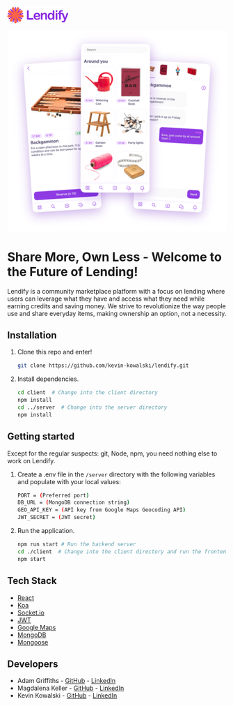 <img src="images/logo_readme_hor.png" width="140" />

<p align="center">
  <img src="images/screens_readme_large.png" width="960" />
</p>

# Share More, Own Less - Welcome to the Future of Lending!

Lendify is a community marketplace platform with a focus on lending where users can leverage what they have and access what they need while earning credits and saving money. We strive to revolutionize the way people use and share everyday items, making ownership an option, not a necessity.

## Installation

1. Clone this repo and enter!

   ```bash
   git clone https://github.com/kevin-kowalski/lendify.git
   ```

2. Install dependencies.

   ```bash
   cd client  # Change into the client directory
   npm install
   cd ../server  # Change into the server directory
   npm install
   ```

## Getting started

Except for the regular suspects: git, Node, npm, you need nothing else to work on Lendify.

1. Create a .env file in the `/server` directory with the following variables and populate with your local values:
    ```bash
    PORT = (Preferred port)
    DB_URL = (MongoDB connection string)
    GEO_API_KEY = (API key from Google Maps Geocoding API)
    JWT_SECRET = (JWT secret)
    ```

2. Run the application.

   ```bash
   npm run start # Run the backend server
   cd ./client  # Change into the client directory and run the frontend server
   npm start
   ```

## Tech Stack

* [React](https://reactnative.dev/)
* [Koa](https://koajs.com/)
* [Socket.io](https://socket.io/)
* [JWT](https://jwt.io/)
* [Google Maps](https://github.com/googlemaps/google-maps-services-js)
* [MongoDB](https://www.mongodb.com/)
* [Mongoose](https://mongoosejs.com/)

## Developers

* Adam Griffiths - [GitHub](https://github.com/sumdgy-g) - [LinkedIn](https://www.linkedin.com/in//)
* Magdalena Keller - [GitHub](https://github.com/makekema) - [LinkedIn](https://www.linkedin.com/in//)
* Kevin Kowalski - [GitHub](https://github.com/kevin-kowalski) - [LinkedIn](https://www.linkedin.com/in//)
